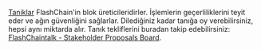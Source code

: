 [Taniklar](introduction/witness) FlashChain'in blok üreticileridirler. İşlemlerin geçerliliklerini teyit eder ve ağın güvenliğini sağlarlar. Dilediğiniz kadar tanığa oy verebilirsiniz, hepsi aynı miktarda alır. Tanık tekliflerini buradan takip edebilirsiniz: [FlashChaintalk - Stakeholder Proposals Board](https://flashchaintalk.org/index.php/board,75.0.html).
